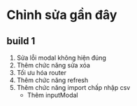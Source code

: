 # Chỉnh sửa gần đây

## build 1
1. Sửa lỗi modal không hiện đúng
1. Thêm chức năng sửa xóa
1. Tối ưu hóa router
1. Thêm chức năng refresh
1. Thêm chức năng import chấp nhập csv
    - Thêm inputModal